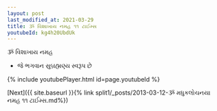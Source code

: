 ```yaml
---
layout: post
last_modified_at: 2021-03-29
title: ૐ વિશાખાય નમહ ૧૧ ટાઈમ્સ
youtubeId: kg4h20UbdUk
---
```

 
 
 ૐ વિશાખાય નમહ  
 
 -  જે ભગવાન સુબ્રહ્મણ્ય સ્વરૂપ છે 
 
  
 
  
 
 
 
 
 
 


{% include youtubePlayer.html id=page.youtubeId %}
 
[Next]({{ site.baseurl }}{% link  split1/_posts/2013-03-12-ૐ મધુકલોચનયા નમહ ૧૧ ટાઈમ્સ.md%})
 
